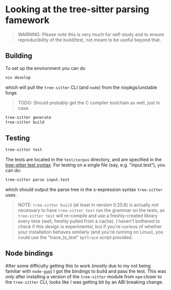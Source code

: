 # Looking at the tree-sitter parsing famework

> WARNING: Please note this is very much for self-study and to ensure reproducibility of the build/test, not meant to be useful beyond that.

## Building

To set up the environment you can do
```sh
nix develop
```
which will pull the `tree-sitter` CLI (and `node`) from the nixpkgs/unstable forge.  

> TODO: Should probably get the C compiler toolchain as well, just in case.

```sh
tree-sitter generate
tree-sitter build
```

## Testing

```sh
tree-sitter test
```

The tests are located in the `test/corpus` directory, and are
specified in the [tree-sitter test syntax](https://tree-sitter.github.io/tree-sitter/creating-parsers/5-writing-tests.html).  For testing on a single file (say, e.g. "input.test"), you can do:

```sh
tree-sitter parse input.test
```
which should output the parse tree in the s-expression syntax `tree-sitter` uses.

> NOTE: `tree-sitter build` (at least in version 0.25.6) is actually *not* necessary to have `tree-sitter test` run the grammar on the tests, as `tree-sitter test` will re-compile and use a freshly-created library every time (well, freshly pulled from a cache).  I haven't bothered to check if this design is experimental, but if you're curious of whether your installation behaves similarly (and you're running on Linux), you could use the "trace_ts_test" `bpftrace` script provided.

## Node bindings

After some difficulty getting this to work (mostly due to my not being familiar with `node-gyp`) I got the bindings to build and pass the test.  This was *only* after installing a version of the `tree-sitter` module from `npm` closer to the `tree-sitter` CLI, looks like I was getting bit by an ABI breaking change.
